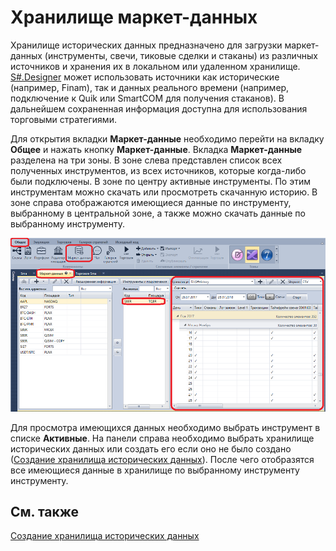 # Хранилище маркет\-данных

Хранилище исторических данных предназначено для загрузки маркет\-данных (инструменты, свечи, тиковые сделки и стаканы) из различных источников и хранения их в локальном или удаленном хранилище. [S\#.Designer](Designer.md) может использовать источники как исторические (например, Finam), так и данных реального времени (например, подключение к Quik или SmartCOM для получения стаканов). В дальнейшем сохраненная информация доступна для использования торговыми стратегиями.

Для открытия вкладки **Маркет\-данные** необходимо перейти на вкладку **Общее** и нажать кнопку **Маркет\-данные**. Вкладка **Маркет\-данные** разделена на три зоны. В зоне слева представлен список всех полученных инструментов, из всех источников, которые когда\-либо были подключены. В зоне по центру активные инструменты. По этим инструментам можно скачать или просмотреть скачанную историю. В зоне справа отображаются имеющиеся данные по инструменту, выбранному в центральной зоне, а также можно скачать данные по выбранному инструменту.

![Designer Repository of historical data 00](../images/Designer_Repository_of_historical_data_00.png)

Для просмотра имеющихся данных необходимо выбрать инструмент в списке **Активные**. На панели справа необходимо выбрать хранилище исторических данных или создать его если оно не было создано ([Создание хранилища исторических данных](Designer_Creating_repository_of_historical_data.md)). После чего отобразятся все имеющиеся данные в хранилище по выбранному инструменту инструменту.

## См. также

[Создание хранилища исторических данных](Designer_Creating_repository_of_historical_data.md)
